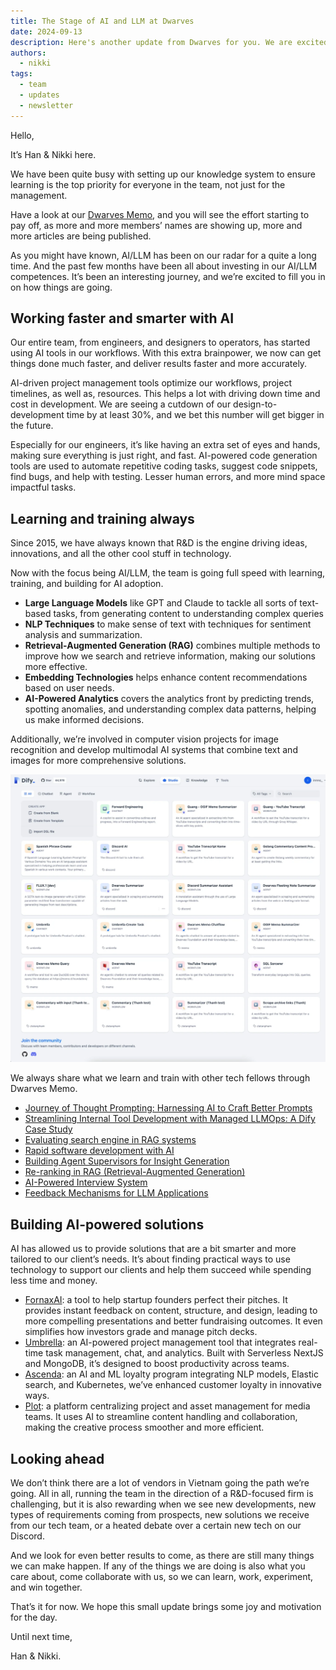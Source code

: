 ```yaml
---
title: The Stage of AI and LLM at Dwarves
date: 2024-09-13
description: Here's another update from Dwarves for you. We are excited to share the real journey of growth and transformation since AI and LLM have been on our radar for quite a long time.
authors: 
  - nikki
tags: 
  - team
  - updates
  - newsletter
---
```


Hello,

It’s Han & Nikki here.

We have been quite busy with setting up our knowledge system to ensure learning is the top priority for everyone in the team, not just for the management.

Have a look at our [Dwarves Memo](http://memo.d.foundation), and you will see the effort starting to pay off, as more and more members’ names are showing up, more and more articles are being published.

As you might have known,  AI/LLM has been on our radar for a quite a long time. And the past few months have been all about investing in our AI/LLM competences. It’s been an interesting journey, and we’re excited to fill you in on how things are going.

## Working faster and smarter with AI

Our entire team, from engineers, and designers to operators, has started using AI tools in our workflows. With this extra brainpower, we now can get things done much faster, and deliver results faster and more accurately.

AI-driven project management tools optimize our workflows, project timelines, as well as, resources. This helps a lot with driving down time and cost in development. We are seeing a cutdown of our design-to-development time by at least 30%, and we bet this number will get bigger in the future.

Especially for our engineers, it’s like having an extra set of eyes and hands, making sure everything is just right, and fast. AI-powered code generation tools are used to automate repetitive coding tasks, suggest code snippets, find bugs, and help with testing. Lesser human errors, and more mind space impactful tasks.

## Learning and training always

Since 2015, we have always known that R&D is the engine driving ideas, innovations, and all the other cool stuff in technology.

Now with the focus being AI/LLM, the team is going full speed with learning, training, and building for AI adoption.

- **Large Language Models** like GPT and Claude to tackle all sorts of text-based tasks, from generating content to understanding complex queries
- **NLP Techniques** to make sense of text with techniques for sentiment analysis and summarization.
- **Retrieval-Augmented Generation (RAG)** combines multiple methods to improve how we search and retrieve information, making our solutions more effective.
- **Embedding Technologies** helps enhance content recommendations based on user needs.
- **AI-Powered Analytics** covers the analytics front by predicting trends, spotting anomalies, and understanding complex data patterns, helping us make informed decisions.

Additionally, we’re involved in computer vision projects for image recognition and develop multimodal AI systems that combine text and images for more comprehensive solutions.

![](assets/dwarves-agent.webp)

We always share what we learn and train with other tech fellows through Dwarves Memo.

- [Journey of Thought Prompting: Harnessing AI to Craft Better Prompts](https://memo.d.foundation/playground/01_literature/engineering/ai/journey-of-thought-prompting/)
- [Streamlining Internal Tool Development with Managed LLMOps: A Dify Case Study](https://memo.d.foundation/playground/01_literature/building-llm-powered-tools-with-dify/)
- [Evaluating search engine in RAG systems](https://memo.d.foundation/playground/01_literature/hybrid-search/)
- [Rapid software development with AI](https://memo.d.foundation/playground/01_literature/developing-rapidly-with-generative-ai/)
- [Building Agent Supervisors for Insight Generation](https://memo.d.foundation/playground/01_literature/supervisor-ai-agents/)
- [Re-ranking in RAG (Retrieval-Augmented Generation)](https://memo.d.foundation/playground/01_literature/engineering/ai/re-ranking-in-rag/)
- [AI-Powered Interview System](https://memo.d.foundation/playground/01_literature/how-we-created-an-ai-powered-interview-system-using-openais-chatgpt/)
- [Feedback Mechanisms for LLM Applications](https://memo.d.foundation/playground/01_literature/feedback-mechanism/)

## Building AI-powered solutions

AI has allowed us to provide solutions that are a bit smarter and more tailored to our client’s needs. It’s about finding practical ways to use technology to support our clients and help them succeed while spending less time and money.

- [FornaxAI](https://fornax.ai): a tool to help startup founders perfect their pitches. It provides instant feedback on content, structure, and design, leading to more compelling presentations and better fundraising outcomes. It even simplifies how investors grade and manage pitch decks.
- [Umbrella](http://umbrellaconcierge.com): an AI-powered project management tool that integrates real-time task management, chat, and analytics. Built with Serverless NextJS and MongoDB, it’s designed to boost productivity across teams.
- [Ascenda](http://ascenda.com): an AI and ML loyalty program integrating NLP models, Elastic search, and Kubernetes, we’ve enhanced customer loyalty in innovative ways.
- [Plot](https://www.plot.so/): a platform centralizing project and asset management for media teams. It uses AI to streamline content handling and collaboration, making the creative process smoother and more efficient.

## Looking ahead

We don’t think there are a lot of vendors in Vietnam going the path we’re going. All in all, running the team in the direction of a R&D-focused firm is challenging, but it is also rewarding when we see new developments, new types of requirements coming from prospects, new solutions we receive from our tech team, or a heated debate over a certain new tech on our Discord.

And we look for even better results to come, as there are still many things we can make happen. If any of the things we are doing is also what you care about, come collaborate with us, so we can learn, work, experiment, and win together.

That’s it for now. We hope this small update brings some joy and motivation for the day.

Until next time,

Han & Nikki.

